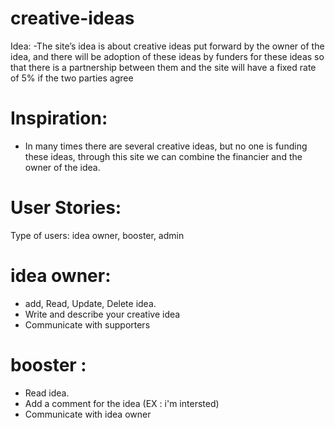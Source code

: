 # creative-ideas

Idea:
-The site’s idea is about creative ideas put forward by the owner of the idea, and there will be adoption of these ideas by funders for these ideas so that there is a partnership between them and the site will have a fixed rate of 5% if the two parties agree

# Inspiration:
- In many times there are several creative ideas, but no one is funding these ideas, through this site we can combine the financier and the owner of the idea.

# User Stories:
Type of users: idea owner, booster, admin

# idea owner:
- add, Read, Update, Delete idea.
- Write and describe your creative idea
- Communicate with supporters 

 
 # booster :
- Read idea.
- Add a comment for the idea (EX : i'm intersted)
- Communicate with idea owner
